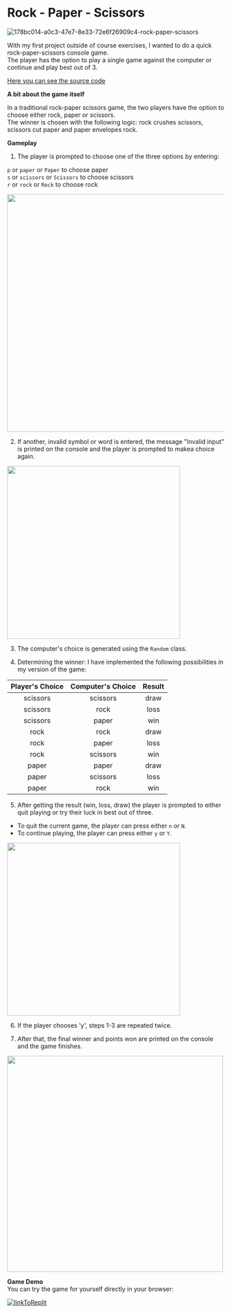 # Rock - Paper - Scissors

![178bc014-a0c3-47e7-8e33-72e6f26909c4-rock-paper-scissors](https://github.com/ViktoriaValkova/CSharp-Fund-Additional-Projects/assets/132173101/cbd8eea9-de29-4f28-8d3c-d49081c38496)


With my first project outside of course exercises, I wanted to do a quick rock-paper-scissors console game.  
The player has the option to play a single game against the computer or continue and play best out of 3.

[Here you can see the source code](https://github.com/ViktoriaValkova/CSharp-Fund-Additional-Projects/blob/main/Rock-Paper-Scissors/Rock-Paper-Scissors.cs)

**A bit about the game itself**

In a traditional rock-paper scissors game, the two players have the option to choose either rock, paper or scissors.   
The winner is chosen with the following logic: rock crushes scissors, scissors cut paper and paper envelopes rock. 

**Gameplay**

1. The player is prompted to choose one of the three options by entering:

`p` or `paper` or `Paper` to choose paper  
`s` or `scissors` or `Scissors` to choose scissors   
`r` or `rock` or `Rock` to choose rock

<img src="https://github.com/ViktoriaValkova/CSharp-Fund-Additional-Projects/assets/132173101/889b3bbf-3135-4c5d-9044-79aefad33764" width="550" />

2. If another, invalid symbol or word is entered, the message "Invalid input" is printed on the console and the player is prompted to makea choice again. 

<img src="https://github.com/ViktoriaValkova/CSharp-Fund-Additional-Projects/assets/132173101/1c0d9c39-0c32-46c8-88be-d2d4ca95018c" width="400" />

3. The computer's choice is generated using the `Random` class. 

4. Determining the winner: I have implemented the following possibilities in my version of the game: 

| Player's Choice | Computer's Choice | Result |
|      :---:     |      :-----:       |  :---: |
|       scissors  |        scissors   |  draw  |
|       scissors  |         rock      |  loss  |
|       scissors  |        paper      |  win   |
|       rock      |        rock       |  draw  |
|       rock      |        paper      |  loss  |
|       rock      |        scissors   |  win   |
|       paper     |        paper      |  draw  |
|       paper     |        scissors   |  loss  |
|       paper     |        rock       |  win   |

5. After getting the result (win, loss, draw) the player is prompted to either quit playing or try their luck in best out of three. 

* To quit the current game, the player can press either `n` or `N`.
* To continue playing, the player can press either `y` or `Y`.

<img src="https://github.com/ViktoriaValkova/CSharp-Fund-Additional-Projects/assets/132173101/815d5f7c-6562-4289-8276-009d91c3444d" width="400" />

6. If the player chooses 'y', steps 1-3 are repeated twice. 

7. After that, the final winner and points won are printed on the console and the game finishes.

<img src="https://github.com/ViktoriaValkova/CSharp-Fund-Additional-Projects/assets/132173101/927b8e89-292c-470b-824a-8a8c14843813" width="500" />  



**Game Demo**  
You can try the game for yourself directly in your browser: 

[![linkToReplit](https://github.com/ViktoriaValkova/CSharp-Fund-Additional-Projects/assets/132173101/d4cedc63-0b3a-4294-a174-22be04a5b312)](https://replit.com/@ViktoriaValkov1/RockPaperScissors-By-ViktoriaValkova)



